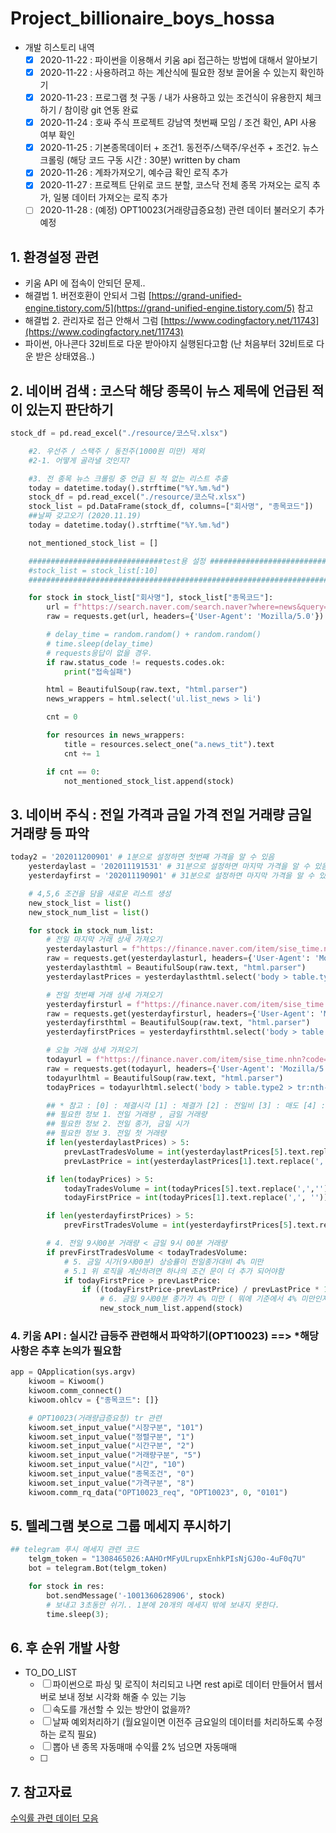 # Project_billionaire_boys_hossa

- 개발 히스토리 내역
    - [x]  2020-11-22 : 파이썬을 이용해서 키움 api 접근하는 방법에 대해서 알아보기
    - [x]  2020-11-22 : 사용하려고 하는 계산식에 필요한 정보 끌어올 수 있는지 확인하기
    - [x]  2020-11-23 : 프로그램 첫 구동 / 내가 사용하고 있는 조건식이 유용한지 체크하기 / 참이랑 git 연동 완료
    - [x]  2020-11-24 : 호싸 주식 프로젝트 강남역 첫번째 모임 / 조건 확인, API 사용 여부 확인
    - [x]  2020-11-25 : 기본종목데이터 + 조건1. 동전주/스택주/우선주 + 조건2. 뉴스 크롤링 (해당 코드 구동 시간 : 30분) written by cham
    - [x]  2020-11-26 : 계좌가져오기, 예수금 확인 로직 추가
    - [x]  2020-11-27 : 프로젝트 단위로 코드 분할, 코스닥 전체 종목 가져오는 로직 추가, 일봉 데이터 가져오는 로직 추가
    - [ ]  2020-11-28 : (예정) OPT10023(거래량급증요청) 관련 데이터 불러오기 추가 예정

## 1. 환경설정 관련
- 키움 API 에 접속이 안되던 문제..
- 해결법 1. 버전호환이 안되서 그럼 [https://grand-unified-engine.tistory.com/5](https://grand-unified-engine.tistory.com/5) 참고
- 해결법 2. 관리자로 접근 안해서 그럼 [https://www.codingfactory.net/11743](https://www.codingfactory.net/11743)
- 파이썬, 아나콘다 32비트로 다운 받아야지 실행된다고함 (난 처음부터 32비트로 다운 받은 상태였음..)


## 2. 네이버 검색 : 코스닥 해당 종목이 뉴스 제목에 언급된 적이 있는지 판단하기

```python
stock_df = pd.read_excel("./resource/코스닥.xlsx")

    #2. 우선주 / 스택주 / 동전주(1000원 미만) 제외
    #2-1. 어떻게 골라낼 것인지?

    #3. 전 종목 뉴스 크롤링 중 언급 된 적 없는 리스트 추출
    today = datetime.today().strftime("%Y.%m.%d")
    stock_df = pd.read_excel("./resource/코스닥.xlsx")
    stock_list = pd.DataFrame(stock_df, columns=["회사명", "종목코드"])
    ##날짜 갖고오기 (2020.11.19)
    today = datetime.today().strftime("%Y.%m.%d")

    not_mentioned_stock_list = []

    ##############################test용 설정 ####################################
    #stock_list = stock_list[:10]
    ##############################################################################

    for stock in stock_list["회사명"], stock_list["종목코드"]:
        url = f"https://search.naver.com/search.naver?where=news&query={stock}&sm=tab_opt&sort=0&photo=0&field=1&reporter_article=&pd=3&ds={today}&de={today}&mynews=0&refresh_start=0&related=0"
        raw = requests.get(url, headers={'User-Agent': 'Mozilla/5.0'})

        # delay_time = random.random() + random.random()
        # time.sleep(delay_time)
        # requests응답이 없을 경우.
        if raw.status_code != requests.codes.ok:
            print("접속실패")

        html = BeautifulSoup(raw.text, "html.parser")
        news_wrappers = html.select('ul.list_news > li')

        cnt = 0

        for resources in news_wrappers:
            title = resources.select_one("a.news_tit").text
            cnt += 1

        if cnt == 0:
            not_mentioned_stock_list.append(stock)
```

## 3. 네이버 주식 : 전일 가격과 금일 가격 전일 거래량 금일 거래량 등 파악

```python
today2 = '202011200901' # 1분으로 설정하면 첫번째 가격을 알 수 있음
    yesterdaylast = '202011191531' # 31분으로 설정하면 마지막 가격을 알 수 있음
    yesterdayfirst = '202011190901' # 31분으로 설정하면 마지막 가격을 알 수 있음

    # 4,5,6 조건을 담을 새로운 리스트 생성
    new_stock_list = list()
    new_stock_num_list = list()

    for stock in stock_num_list:
        # 전일 마지막 거래 상세 가져오기
        yesterdaylasturl = f"https://finance.naver.com/item/sise_time.nhn?code={stock}&thistime={yesterdaylast}"
        raw = requests.get(yesterdaylasturl, headers={'User-Agent': 'Mozilla/5.0'})
        yesterdaylasthtml = BeautifulSoup(raw.text, "html.parser")
        yesterdaylastPrices = yesterdaylasthtml.select('body > table.type2 > tr:nth-child(3) > td > span')

        # 전일 첫번째 거래 상세 가져오기
        yesterdayfirsturl = f"https://finance.naver.com/item/sise_time.nhn?code={stock}&thistime={yesterdayfirst}"
        raw = requests.get(yesterdayfirsturl, headers={'User-Agent': 'Mozilla/5.0'})
        yesterdayfirsthtml = BeautifulSoup(raw.text, "html.parser")
        yesterdayfirstPrices = yesterdayfirsthtml.select('body > table.type2 > tr:nth-child(3) > td > span')

        # 오늘 거래 상세 가져오기
        todayurl = f"https://finance.naver.com/item/sise_time.nhn?code={stock}&thistime={today2}"
        raw = requests.get(todayurl, headers={'User-Agent': 'Mozilla/5.0'})
        todayurlhtml = BeautifulSoup(raw.text, "html.parser")
        todayPrices = todayurlhtml.select('body > table.type2 > tr:nth-child(3) > td > span')

        ## * 참고 : [0] : 체결시각 [1] : 체결가 [2] : 전일비 [3] : 매도 [4] : 매수 [5] : 거래량 [6] : 변동량
        ## 필요한 정보 1. 전일 거래량 , 금일 거래량
        ## 필요한 정보 2. 전일 종가, 금일 시가
        ## 필요한 정보 3. 전일 첫 거래량
        if len(yesterdaylastPrices) > 5:
            prevLastTradesVolume = int(yesterdaylastPrices[5].text.replace(',',''))
            prevLastPrice = int(yesterdaylastPrices[1].text.replace(',', ''))

        if len(todayPrices) > 5:
            todayTradesVolume = int(todayPrices[5].text.replace(',',''))
            todayFirstPrice = int(todayPrices[1].text.replace(',', ''))

        if len(yesterdayfirstPrices) > 5:
            prevFirstTradesVolume = int(yesterdayfirstPrices[5].text.replace(',',''))

        # 4. 전일 9시00분 거래량 < 금일 9시 00분 거래량
        if prevFirstTradesVolume < todayTradesVolume:
            # 5. 금일 시가(9시00분) 상승률이 전일종가대비 4% 미만
            # 5.1 위 로직을 계산하려면 하나의 조건 문이 더 추가 되어야함
            if todayFirstPrice > prevLastPrice:
                if ((todayFirstPrice-prevLastPrice) / prevLastPrice * 100) < 4:
                    # 6. 금일 9시00분 종가가 4% 미만 ( 뭐에 기준에서 4% 미만인지?)
                    new_stock_num_list.append(stock)
```

### 4. 키움 API : 실시간 급등주 관련해서 파악하기(OPT10023) ==> *해당 사항은 추후 논의가 필요함

```python
app = QApplication(sys.argv)
    kiwoom = Kiwoom()
    kiwoom.comm_connect()
    kiwoom.ohlcv = {"종목코드": []}

    # OPT10023(거래량급증요청) tr 관련
    kiwoom.set_input_value("시장구분", "101")
    kiwoom.set_input_value("정렬구분", "1")
    kiwoom.set_input_value("시간구분", "2")
    kiwoom.set_input_value("거래량구분", "5")
    kiwoom.set_input_value("시간", "10")
    kiwoom.set_input_value("종목조건", "0")
    kiwoom.set_input_value("가격구분", "8")
    kiwoom.comm_rq_data("OPT10023_req", "OPT10023", 0, "0101")
```

## 5. 텔레그램 봇으로 그룹 메세지 푸시하기

```python
## telegram 푸시 메세지 관련 코드
    telgm_token = "1308465026:AAHOrMFyULrupxEnhkPIsNjGJ0o-4uF0q7U"
    bot = telegram.Bot(telgm_token)

    for stock in res:
        bot.sendMessage('-1001360628906', stock)
        # 보내고 3초동안 쉬기.. 1분에 20개의 메세지 밖에 보내지 못한다.
        time.sleep(3);
```

## 6. 후 순위 개발 사항
- TO_DO_LIST
    - [ ]  파이썬으로 파싱 및 로직이 처리되고 나면 rest api로 데이터 만들어서 웹서버로 보내 정보 시각화 해줄 수 있는 기능
    - [ ]  속도를 개선할 수 있는 방안이 없을까?
    - [ ]  날짜 예외처리하기 (월요일이면 이전주 금요일의 데이터를 처리하도록 수정하는 로직 필요) 
    - [ ]  뽑아 낸 종목 자동매매 수익률 2% 넘으면 자동매매
    - [ ]  

## 7. 참고자료
[수익률 관련 데이터 모음](https://www.notion.so/aa79a56240ab4ff7a21d8c36907b61e4)

